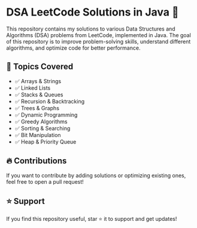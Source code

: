 # DSA LeetCode Solutions in Java 🚀

This repository contains my solutions to various Data Structures and Algorithms (DSA) problems from LeetCode, implemented in Java. The goal of this repository is to improve problem-solving skills, understand different algorithms, and optimize code for better performance.

## 📌 Topics Covered
- ✅ Arrays & Strings
- ✅ Linked Lists
- ✅ Stacks & Queues
- ✅ Recursion & Backtracking
- ✅ Trees & Graphs
- ✅ Dynamic Programming
- ✅ Greedy Algorithms
- ✅ Sorting & Searching
- ✅ Bit Manipulation
- ✅ Heap & Priority Queue

## 🔥 Contributions
If you want to contribute by adding solutions or optimizing existing ones, feel free to open a pull request!

## ⭐ Support
If you find this repository useful, star ⭐ it to support and get updates!
